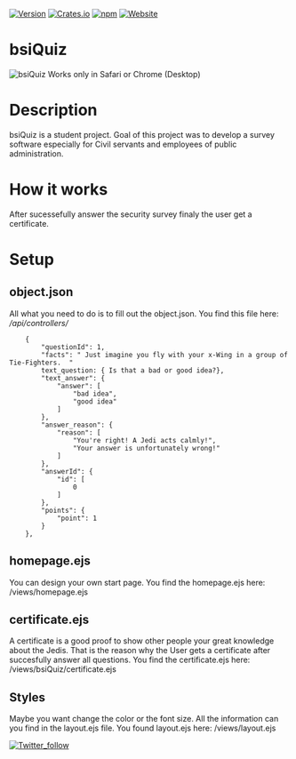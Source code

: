[![Version](https://img.shields.io/badge/Version-0.8-green.svg)]()
[![Crates.io](https://img.shields.io/crates/l/rustc-serialize.svg?style=plastic)]()
[![npm](https://img.shields.io/npm/v/npm.svg?style=plastic)]()
[![Website](https://img.shields.io/website-up-down-green-red/http/shields.io.svg?label=bsiquiz.herokuapp.com&style=plastic)](https://bsiQuiz.herokuapp.com)

# bsiQuiz

![bsiQuiz](https://github.com/markobarleben/bsiQuiz/blob/master/bsiQuiz.gif)
Works only in Safari or Chrome (Desktop)

# Description 
bsiQuiz is a student project. Goal of this project was to develop a survey software especially for Civil servants and employees of public administration.

# How it works
After sucessefully answer the security survey finaly the user get a certificate. 

# Setup

## object.json

All what you need to do is to fill out the object.json. You find this file here: */api/controllers/* 

        {
            "questionId": 1,
            "facts": " Just imagine you fly with your x-Wing in a group of Tie-Fighters.  "
            text_question: { Is that a bad or good idea?},
            "text_answer": {
                "answer": [
                    "bad idea",
                    "good idea"
                ]
            },
            "answer_reason": {
                "reason": [
                    "You're right! A Jedi acts calmly!",
                    "Your answer is unfortunately wrong!"
                ]
            },
            "answerId": {
                "id": [
                    0
                ]
            },
            "points": {
                "point": 1
            }
        },

## homepage.ejs

You can design your own start page. You find the homepage.ejs here: /views/homepage.ejs

## certificate.ejs

A certificate is a good proof to show other people your great knowledge about the Jedis. That is the reason why the User gets a certificate after succesfully answer all questions. You find the certificate.ejs here: /views/bsiQuiz/certificate.ejs

## Styles

Maybe you want change the color or the font size. All the information can you find in the layout.ejs file. You found layout.ejs here: /views/layout.ejs
 
[![Twitter_follow](https://img.shields.io/twitter/url/https/twitter.com/fold_left.svg?style=social&label)](https://twitter.com/mabarleb)


